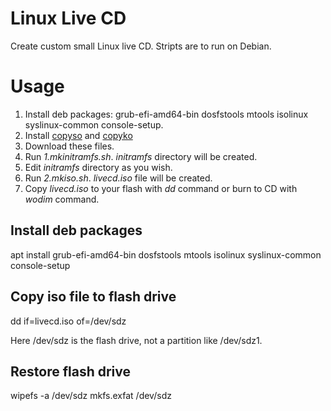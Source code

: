 # Linux Live CD
Create custom small Linux live CD. Stripts are to run on Debian.

# Usage
1. Install deb packages: grub-efi-amd64-bin dosfstools mtools isolinux syslinux-common console-setup.
1. Install [copyso](https://github.com/Konstantin-2/copyso) and [copyko](https://github.com/Konstantin-2/copyko)
2. Download these files.
3. Run *1.mkinitramfs.sh*. *initramfs* directory will be created.
4. Edit *initramfs* directory as you wish.
5. Run *2.mkiso.sh*. *livecd.iso* file will be created.
6. Copy *livecd.iso* to your flash with *dd* command or burn to CD with *wodim* command.

## Install deb packages
apt install grub-efi-amd64-bin dosfstools mtools isolinux syslinux-common console-setup

## Copy iso file to flash drive
dd if=livecd.iso of=/dev/sdz

Here /dev/sdz is the flash drive, not a partition like /dev/sdz1.

## Restore flash drive
wipefs -a /dev/sdz
mkfs.exfat /dev/sdz

